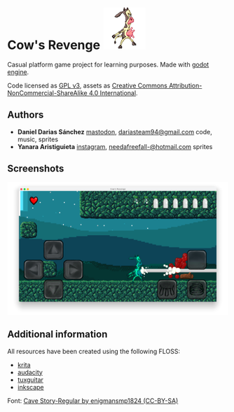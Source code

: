 # Cow's Revenge ![](Sprites/Charasets/Player/idle/player_idle1.png)

Casual platform game project for learning purposes. Made with [godot engine](https://godotengine.org/).

Code licensed as [GPL v3](LICENSE_CODE), assets as [Creative Commons Attribution-NonCommercial-ShareAlike 4.0 International](https://creativecommons.org/licenses/by-nc-sa/4.0/).

## Authors
  - **Daniel Darias Sánchez** [mastodon](https://mastodon.social/@darias), dariasteam94@gmail.com
      code, music, sprites
  - **Yanara Aristiguieta** [instagram](https://www.instagram.com/needafreefall/), needafreefall-@hotmail.com
      sprites

## Screenshots

![](Screenshots/1.png)

## Additional information
All resources have been created using the following FLOSS:

- [krita](https://krita.org/en/)
- [audacity](http://www.audacityteam.org/)
- [tuxguitar](http://tuxguitar.com.ar/)
- [inkscape](https://inkscape.org/en/)

Font: [Cave Story-Regular by enigmansmp1824
(CC-BY-SA)](https://fontlibrary.org/en/font/cave-story#Cave%20Story-Regular)

